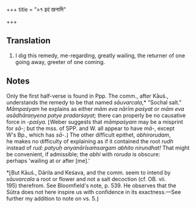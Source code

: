 +++
title = "०१ इदं खनामि"

+++
## Translation
1. I dig this remedy, me-regarding, greatly wailing, the returner of one  
going away, greeter of one coming.

## Notes
Only the first half-verse is found in Ppp. The comm., after Kāuś.,  
understands the remedy to be that named *sāuvarcala*,\* "Sochal salt."  
*Māmpaśyam* he explains as either *mām eva nārīm paśyat* or *mām eva  
asādhāraṇyena patye pradarśayat;* there can properly be no causative  
force in *-paśya.* ⌊Weber suggests that *māmpaśyam* may be a misprint  
for *sā-*; but the mss. of SPP. and W. all appear to have *mā-*, except  
W's Bp., which has *sā-*.⌋ The other difficult epithet, *abhirorudam*,  
he makes no difficulty of explaining as if it contained the root *rudh*  
instead of *rud: patyuḥ anyanārīsaṁsargam abhito nirundhat!* That might  
be convenient, if admissible; the *abhi* with *roruda* is obscure:  
perhaps 'wailing at or after \[me\].'  
  
  
  
  
  
  
  
  
  
  
  
  
  
  
  
  
  
  
\*⌊But Kāuś., Dārila and Keśava, and the comm. seem to intend by  
*sāuvarcala* a root or flower and not a salt decoction (cf. OB. vii.  
195) therefrom. See Bloomfield's note, p. 539. He observes that the  
Sūtra does not here inspire us with confidence in its exactness.—See  
further my addition to note on vs. 5.⌋
